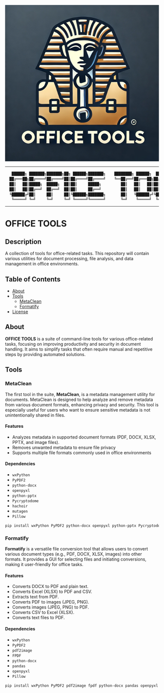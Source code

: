 <div align="center">
    <img 
        src="https://github.com/ramsesware/ramsesware/blob/main/images/Office_Tools_Logo_Pharaoh.png"
        height=512
        weight=512
    />
</div>

---

```bash
   ██████╗ ███████╗███████╗██╗ ██████╗███████╗    ████████╗ ██████╗  ██████╗ ██╗     ███████╗
  ██╔═══██╗██╔════╝██╔════╝██║██╔════╝██╔════╝    ╚══██╔══╝██╔═══██╗██╔═══██╗██║     ██╔════╝
  ██║   ██║█████╗  █████╗  ██║██║     █████╗         ██║   ██║   ██║██║   ██║██║     ███████╗
  ██║   ██║██╔══╝  ██╔══╝  ██║██║     ██╔══╝         ██║   ██║   ██║██║   ██║██║     ╚════██║
  ╚██████╔╝██║     ██║     ██║╚██████╗███████╗       ██║   ╚██████╔╝╚██████╔╝███████╗███████║
   ╚═════╝ ╚═╝     ╚═╝     ╚═╝ ╚═════╝╚══════╝       ╚═╝    ╚═════╝  ╚═════╝ ╚══════╝╚══════╝
```                                                                                          

---


# OFFICE TOOLS

## Description

A collection of tools for office-related tasks. This repository will contain various utilities for document processing, file analysis, and data management in office environments.

## Table of Contents

- [About](#about)
- [Tools](#tools)
  - [MetaClean](#metaclean)
  - [Formatify](#formatify)
- [License](#license)

## About

**OFFICE TOOLS** is a suite of command-line tools for various office-related tasks, focusing on improving productivity and security in document handling. It aims to simplify tasks that often require manual and repetitive steps by providing automated solutions.

## Tools

### MetaClean

The first tool in the suite, **MetaClean**, is a metadata management utility for documents. MetaClean is designed to help analyze and remove metadata from various document formats, enhancing privacy and security. This tool is especially useful for users who want to ensure sensitive metadata is not unintentionally shared in files.

#### Features
- Analyzes metadata in supported document formats (PDF, DOCX, XLSX, PPTX, and image files).
- Removes unwanted metadata to ensure file privacy
- Supports multiple file formats commonly used in office environments

#### Dependencies
- `wxPython`
- `PyPDF2`
- `python-docx`
- `openpyxl`
- `python-pptx`
- `Pycryptodome`
- `hachoir`
- `mutagen`
- `Pillow`


```bash
pip install wxPython PyPDF2 python-docx openpyxl python-pptx Pycryptodome hachoir mutagen Pillow
```
### Formatify

**Formatify** is a versatile file conversion tool that allows users to convert various document types (e.g., PDF, DOCX, XLSX, images) into other formats. It provides a GUI for selecting files and initiating conversions, making it user-friendly for office tasks.

#### Features
- Converts DOCX to PDF and plain text.
- Converts Excel (XLSX) to PDF and CSV.
- Extracts text from PDF.
- Converts PDF to images (JPEG, PNG).
- Converts images (JPEG, PNG) to PDF.
- Converts CSV to Excel (XLSX).
- Converts text files to PDF.

#### Dependencies
- `wxPython`
- `PyPDF2`
- `pdf2image`
- `FPDF`
- `python-docx`
- `pandas`
- `openpyxl`
- `Pillow`

```bash
pip install wxPython PyPDF2 pdf2image fpdf python-docx pandas openpyxl pillow
```



